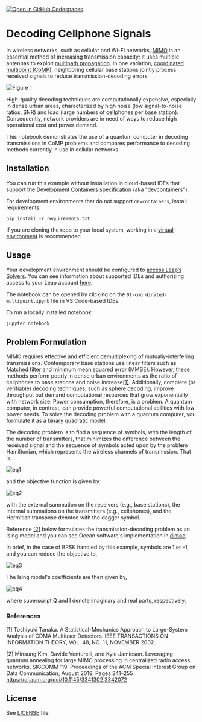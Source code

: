[![Open in GitHub Codespaces](
  https://img.shields.io/badge/Open%20in%20GitHub%20Codespaces-333?logo=github)](
  https://codespaces.new/dwave-examples/coordinated-multipoint-notebook?quickstart=1)

# Decoding Cellphone Signals

In wireless networks, such as cellular and Wi-Fi networks,
[MIMO](https://en.wikipedia.org/wiki/MIMO) is an essential method of increasing
transmission capacity: it uses multiple antennas to exploit
[multipath propagation](https://en.wikipedia.org/wiki/Multipath_propagation).
In one variation,
[coordinated multipoint (CoMP)](https://en.wikipedia.org/wiki/Cooperative_MIMO),
neighboring cellular base stations jointly process received signals to reduce
transmission-decoding errors.

![Figure 1](_static/network_visual.jpg "Artistic rendition of a cellular network")

High-quality decoding techniques are computationally expensive, especially in
dense urban areas, characterized by high noise (low signal-to-noise ratios, SNR)
and load (large numbers of cellphones per base station). Consequently, network
providers are in need of ways to reduce high operational cost and power demand.

This notebook demonstrates the use of a quantum computer in decoding
transmissions in CoMP problems and compares performance to decoding methods
currently in use in cellular networks.

## Installation

You can run this example without installation in cloud-based IDEs that support
the [Development Containers specification](https://containers.dev/supporting)
(aka "devcontainers").

For development environments that do not support ``devcontainers``, install
requirements:

    pip install -r requirements.txt

If you are cloning the repo to your local system, working in a
[virtual environment](https://docs.python.org/3/library/venv.html) is
recommended.

## Usage

Your development environment should be configured to
[access Leap’s Solvers](https://docs.dwavequantum.com/en/latest/ocean/sapi_access_basic.html).
You can see information about supported IDEs and authorizing access to your
Leap account
[here](https://docs.dwavequantum.com/en/latest/ocean/leap_authorization.html).

The notebook can be opened by clicking on the
``01-coordinated-multipoint.ipynb`` file in VS Code-based IDEs.

To run a locally installed notebook:

```bash
jupyter notebook
```

## Problem Formulation

MIMO requires effective and efficient demultiplexing of mutually-interfering
transmissions. Contemporary base stations use linear filters such as
[Matched filter](https://en.wikipedia.org/wiki/Matched_filter) and
[minimum mean squared error (MMSE)](https://en.wikipedia.org/wiki/Minimum_mean_square_error).
However, these methods perform poorly in dense urban environments as the ratio
of cellphones to base stations and noise increase[[1]](#1). Additionally,
complete (or verifiable) decoding techniques, such as sphere decoding, improve
throughput but demand computational resources that grow exponentially with
network size. Power consumption, therefore, is a problem. A quantum computer, in
contrast, can provide powerful computational abilities with low power needs. To
solve the decoding problem with a quantum computer, you formulate it as a
[binary quadratic model](https://docs.dwavequantum.com/en/latest/quantum_research/workflow.html).

The decoding problem is to find a sequence of symbols, with the length of the
number of transmitters, that minimizes the difference between the received
signal and the sequence of symbols acted upon by the problem Hamiltonian,
which represents the wireless channels of transmission. That is,

![eq1](_static/eq_armin_y_minus_hv.png)

and the objective function is given by:

![eq2](_static/eq_e_full.png)

with the external summation on the receivers (e.g., base stations), the internal
summations on the transmitters (e.g., cellphones), and the Hermitian transpose
denoted with the dagger symbol.


Reference [[2]](#2) below formulates the transmission-decoding problem as an
Ising model and you can see Ocean software's implementation in
[dimod](https://docs.dwavequantum.com/en/latest/ocean/api_ref_dimod/index.html).

In brief, in the case of BPSK handled by this example, symbols are 1 or -1,
and you can reduce the objective to,

![eq3](_static/eq_e_quadratic.png)

The Ising model's coefficients are then given by,

![eq4](_static/eq_h_j.png)

where superscript Q and I denote imaginary and real parts, respectively.

### References

<a name="1">[1]</a> Toshiyuki Tanaka.
A Statistical-Mechanics Approach to Large-System Analysis of CDMA Multiuser Detectors.
IEEE TRANSACTIONS ON INFORMATION THEORY, VOL. 48, NO. 11, NOVEMBER 2002

<a name="2">[2]</a> Minsung Kim, Davide Venturelli, and Kyle Jamieson.
Leveraging quantum annealing for large MIMO processing in centralized radio
access networks.
SIGCOMM '19: Proceedings of the ACM Special Interest Group on Data
Communication, August 2019, Pages 241–255 
https://dl.acm.org/doi/10.1145/3341302.3342072

## License

See [LICENSE](LICENSE.md) file.
